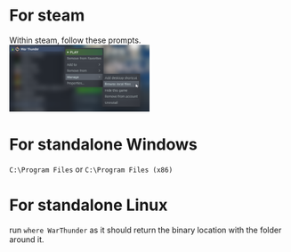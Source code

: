 # For steam
Within steam, follow these prompts.<br>
<img class="gatsby-resp-image-image" src="img/steam_install_folder.png" style="Width: 50%" alt="WarThunder > Manage > Browse local files">

# For standalone Windows
``C:\Program Files`` or ``C:\Program Files (x86)``

# For standalone Linux
run ```where WarThunder``` as it should return the binary location with the folder around it.